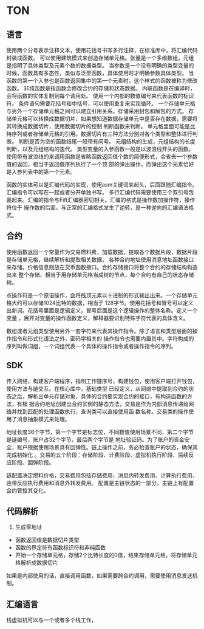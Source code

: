 # TON

## 语言

使用两个分号表示注释文本，使用花括号书写多行注释，在标准库中，将汇编代码封装成函数。
可以使用建筑模式来创造存储单元格。张量是一个多维数组，元组是指明了具体类型及元素个数的数据类型。
当参数是一个没有明确的类型变量的时候，函数具有多态性，类似与泛型函数，具体使用时才明确参数具体类型。
当函数的第一个入参也是函数返回集中的第一个元素时，这个样式的函数被称为修改函数。
非纯函数是指函数会修改合约的存储和状态数据。
内联函数是在编译时，会将函数的实体复制到每个调用处。
使用一个内部的数值编号来代表函数的标识符。
条件语句需要花括号和中括号，可以使用重复来实现循环。
一个存储单元格与另外一个存储单元格之间可以建立引用关系。存储采用封包和解包的方式。
存储单元格可以转换成数据切片，如果想知道数据存储单元中是否存在数据，需要将其转换成数据切片，使用数据切片的控制
判断函数来判断。
单元格里面可能是比特序列或者存储单元格的引用。数据切片有三种方法分别对各个类型和整体进行判断。
判断是否为空的函数结尾一般带有问号。
元组结构的生成，元组结构的长度判断，以及元组结构的迭代。
类型变量的入参函数一般是以波浪线开头的函数。
使用带有波浪线的来调用函数是省略函数返回值个数的简便形式，会省去一个参数值的返回，相当于返回值序列执行了一个顶
部的弹出操作，而弹出这个元素恰好是入参列表中的第一个元素。

函数的实体可以是汇编代码的实现，使用asm关键词来起头，后面跟随汇编指令。汇编指令可以写在一起或者分开单独书写。
多行汇编代码需要使用三个双引号包裹起来。汇编的指令与Fift汇编器密切相关。汇编的格式是操作数加操作符，操作符位于
操作数的后面，与正常的汇编格式发生了逆转，是一种逆向的汇编语法格式。

## 合约

使用函数返回一个常量作为交易燃料费，加载数据，提取各个数据片段，数据片段是存储单元格，继续解析和提取相关数据。
各种合约地址使用消息地址函数接口来存储。价格信息则放在货币函数接口。合约存储接口将整个合约的存储结构构造出来
整个存储，相当于用存储单元格当成树的节点，每个合约有自己的状态存储树。

点操作符是一个原语操作，会将栈顶元素以十进制的形式输出出来。一个存储单元格大约可以存储1024比特的数据，相当于
128字节。使用花括号和冒号可以定义出新词。花括号里面是逻辑定义，冒号后面是这个逻辑操作的整体名称。定义一个变量
，展开对变量的操作函数定义，解释器要识别特殊字符代表的具体含义。

数组或者元组类型使用另外一套字符来代表其操作指令。除了语言和类型层面的操作指令和形式化语法之外，密码学相关的
操作指令也需要内置其中。字符构成的序列叫做词组，一个词组代表一个具体的操作指令或者操作指令的序列。

## SDK

传入网络，构建客户端程序，指明工作链序号，构建钱包，使用客户端打开钱包，使用方法与链交互。在核心库中，基础类型
已经定义，从网络中提取到合约的状态之后，解析出单元存储对象，具体的合约要实现合约的接口，有构造函数的方法，有根
据合约地址创建出合约实例的静态方法，交易是作为内部消息传递给网络并找到匹配的处理函数执行，查询类可以直接使用函
数名称。交易类的操作使用了消息抽象模式来处理。

地址长度36个字节，第一个字节是标志位，不同数值使用场景不同，第二个字节是链编号，账户占32个字节，最后两个字节是
地址验证码。为了账户的资金安全，账户根据使用场景具有回弹性。链上操作之前，务必检查账户的状态，确保其完成初始化
。交易的五个阶段：存储阶段、计费阶段、虚拟机执行阶段、后续反应阶段、回弹阶段。

链配置决定燃料价格，交易费用包括存储费用、消息内转发费用、计算执行费用、连带反应执行费用和消息外转发费用。
配置是主链状态的一部分。主链上有配置合约管控其变化。

## 代码解析

1. 生成零地址
- 函数返回值是数据切片类型
- 函数的界定符有函数标识符和非纯函数
- 开始一个存储单元格，存储2个比特长度的0值，结束存储单元格，将存储单元格解析成数据切片

如果是内部使用的话，直接调用函数，如果需要跨合约调用，需要使用消息发送机制。

## 汇编语言

栈虚拟机可以与一个或者多个栈工作，

